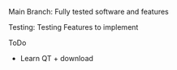 Main Branch: Fully tested software and features

Testing: Testing Features to implement

ToDo

* Learn QT + download
